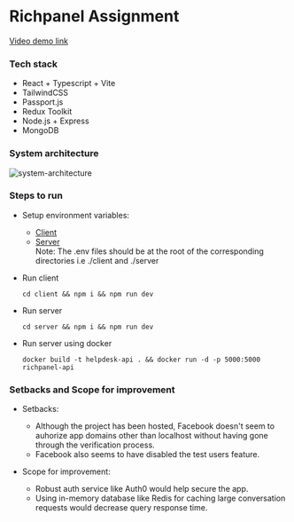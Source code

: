 # Richpanel Assignment

[Video demo link](https://jetsetgo-images.s3.ap-south-1.amazonaws.com/Screencast+from+23-02-24+08%3A00%3A02+PM+IST.webm)

### Tech stack

- React + Typescript + Vite
- TailwindCSS
- Passport.js
- Redux Toolkit
- Node.js + Express
- MongoDB

### System architecture

![system-architecture](https://github.com/rahulsm20/richpanel-assessment/assets/77540672/6ff58ee7-bdb3-41d9-9d66-d9c1196a007b)

### Steps to run

* Setup environment variables:
    - [Client](https://github.com/rahulsm20/richpanel-assessment/blob/main/client/.env.example)
    - [Server](https://github.com/rahulsm20/richpanel-assessment/blob/main/server/.env.example)  
    Note: The .env files should be at the root of the corresponding directories i.e ./client and ./server
* Run client
    ```
    cd client && npm i && npm run dev
    ```

* Run server
    ```
    cd server && npm i && npm run dev
    ```

* Run server using docker 
    ```
    docker build -t helpdesk-api . && docker run -d -p 5000:5000 richpanel-api
    ```

### Setbacks and Scope for improvement
- Setbacks:
    * Although the project has been hosted, Facebook doesn't seem to auhorize app domains other than localhost without having gone through the verification process.
    * Facebook also seems to have disabled the test users feature.

- Scope for improvement:
    * Robust auth service like Auth0 would help secure the app.
    * Using in-memory database like Redis for caching large conversation requests would decrease query response time.
